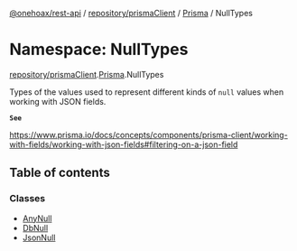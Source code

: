 [@onehoax/rest-api](../README.md) / [repository/prismaClient](repository_prismaClient.md) / [Prisma](repository_prismaClient.Prisma.md) / NullTypes

# Namespace: NullTypes

[repository/prismaClient](repository_prismaClient.md).[Prisma](repository_prismaClient.Prisma.md).NullTypes

Types of the values used to represent different kinds of `null` values when working with JSON fields.

**`See`**

https://www.prisma.io/docs/concepts/components/prisma-client/working-with-fields/working-with-json-fields#filtering-on-a-json-field

## Table of contents

### Classes

- [AnyNull](../classes/repository_prismaClient.Prisma.NullTypes.AnyNull.md)
- [DbNull](../classes/repository_prismaClient.Prisma.NullTypes.DbNull.md)
- [JsonNull](../classes/repository_prismaClient.Prisma.NullTypes.JsonNull.md)
